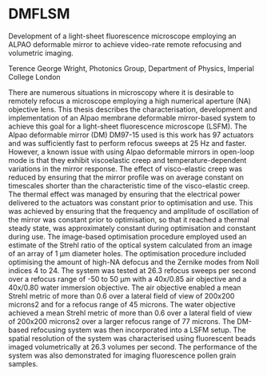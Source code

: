 # DMFLSM
Development of a light-sheet fluorescence microscope employing an ALPAO deformable mirror to achieve video-rate remote refocusing and volumetric imaging.

Terence George Wright,
Photonics Group,
Department of Physics,
Imperial College London



There are numerous situations in microscopy where it is desirable to remotely refocus a microscope employing a high numerical aperture (NA) objective lens. This thesis describes the characterisation, development and implementation of an Alpao membrane deformable mirror-based system to achieve this goal for a light-sheet fluorescence microscope (LSFM). 
The Alpao deformable mirror (DM) DM97-15 used is this work has 97 actuators and was sufficiently fast to perform refocus sweeps at 25 Hz and faster. However, a known issue with using Alpao deformable mirrors in open-loop mode is that they exhibit viscoelastic creep and temperature-dependent variations in the mirror response.  The effect of visco-elastic creep was reduced by ensuring that the mirror profile was on average constant on timescales shorter than the characteristic time of the visco-elastic creep. The thermal effect was managed by ensuring that the electrical power delivered to the actuators was constant prior to optimisation and use. This was achieved by ensuring that the frequency and amplitude of oscillation of the mirror was constant prior to optimisation, so that it reached a thermal steady state, was approximately constant during optimisation and constant during use. 
The image-based optimisation procedure employed used an estimate of the Strehl ratio of the optical system calculated from an image of an array of 1 μm diameter holes. The optimisation procedure included optimising the amount of high-NA defocus and the Zernike modes from Noll indices 4 to 24. The system was tested at 26.3 refocus sweeps per second over a refocus range of -50 to 50 μm with a 40x/0.85 air objective and a 40x/0.80 water immersion objective. The air objective enabled a mean Strehl metric of more than 0.6 over a lateral field of view of 200x200 microns2 and for a refocus range of 45 microns. The water objective achieved a mean Strehl metric of more than 0.6 over a lateral field of view of 200x200 microns2 over a larger refocus range of 77 microns. 
The DM-based refocusing system was then incorporated into a LSFM setup. The spatial resolution of the system was characterised using fluorescent beads imaged volumetrically at 26.3 volumes per second. The performance of the system was also demonstrated for imaging fluorescence pollen grain samples. 

